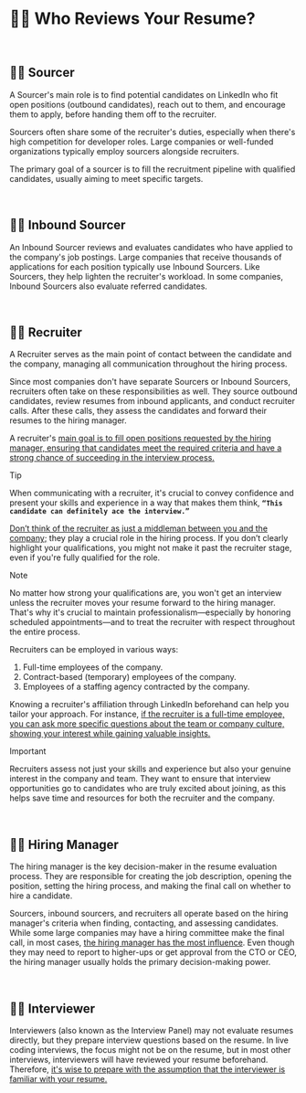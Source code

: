 # 🙋‍♀️ Who Reviews Your Resume?

<br />

## 👩‍💻 Sourcer
A Sourcer's main role is to find potential candidates on LinkedIn who fit open positions (outbound candidates), reach out to them, and encourage them to apply, before handing them off to the recruiter.

Sourcers often share some of the recruiter's duties, especially when there's high competition for developer roles. Large companies or well-funded organizations typically employ sourcers alongside recruiters.

The primary goal of a sourcer is to fill the recruitment pipeline with qualified candidates, usually aiming to meet specific targets.

<br />

## 💁‍♀️ Inbound Sourcer
An Inbound Sourcer reviews and evaluates candidates who have applied to the company's job postings. Large companies that receive thousands of applications for each position typically use Inbound Sourcers. Like Sourcers, they help lighten the recruiter's workload. In some companies, Inbound Sourcers also evaluate referred candidates.

<br />

## 🙋‍♀️ Recruiter
A Recruiter serves as the main point of contact between the candidate and the company, managing all communication throughout the hiring process.

Since most companies don't have separate Sourcers or Inbound Sourcers, recruiters often take on these responsibilities as well. They source outbound candidates, review resumes from inbound applicants, and conduct recruiter calls. After these calls, they assess the candidates and forward their resumes to the hiring manager.  
  
A recruiter's <ins>main goal is to fill open positions requested by the hiring manager, ensuring that candidates meet the required criteria and have a strong chance of succeeding in the interview process.</ins>

>[!TIP]
>When communicating with a recruiter, it's crucial to convey confidence and present your skills and experience in a way that makes them think, **`“This candidate can definitely ace the interview.”`**
>  
><ins>Don’t think of the recruiter as just a middleman between you and the company;</ins> they play a crucial role in the hiring process. If you don’t clearly highlight your qualifications, you might not make it past the recruiter stage, even if you're fully qualified for the role.

>[!NOTE]
>No matter how strong your qualifications are, you won't get an interview unless the recruiter moves your resume forward to the hiring manager. That's why it's crucial to maintain professionalism—especially by honoring scheduled appointments—and to treat the recruiter with respect throughout the entire process.


Recruiters can be employed in various ways:

1. Full-time employees of the company.
2. Contract-based (temporary) employees of the company.
3. Employees of a staffing agency contracted by the company.

Knowing a recruiter's affiliation through LinkedIn beforehand can help you tailor your approach. For instance, <ins>if the recruiter is a full-time employee, you can ask more specific questions about the team or company culture, showing your interest while gaining valuable insights.</ins>

>[!IMPORTANT]
>Recruiters assess not just your skills and experience but also your genuine interest in the company and team. They want to ensure that interview opportunities go to candidates who are truly excited about joining, as this helps save time and resources for both the recruiter and the company.

<br />

## 👩‍⚖️ Hiring Manager
The hiring manager is the key decision-maker in the resume evaluation process. They are responsible for creating the job description, opening the position, setting the hiring process, and making the final call on whether to hire a candidate.

Sourcers, inbound sourcers, and recruiters all operate based on the hiring manager's criteria when finding, contacting, and assessing candidates. While some large companies may have a hiring committee make the final call, in most cases, <ins>the hiring manager has the most influence</ins>. Even though they may need to report to higher-ups or get approval from the CTO or CEO, the hiring manager usually holds the primary decision-making power.

<br />

## 🕵️‍♀️ Interviewer
Interviewers (also known as the Interview Panel) may not evaluate resumes directly, but they prepare interview questions based on the resume. In live coding interviews, the focus might not be on the resume, but in most other interviews, interviewers will have reviewed your resume beforehand. Therefore, <ins>it's wise to prepare with the assumption that the interviewer is familiar with your resume.</ins>